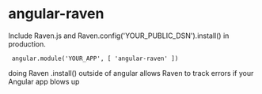 # angular-raven
Include Raven.js and Raven.config('YOUR_PUBLIC_DSN').install() in production.
<code><pre>
  angular.module('YOUR_APP', [
    'angular-raven'
  ])
</code></pre>
doing Raven .install() outside of angular allows Raven to track errors if your Angular app blows up
